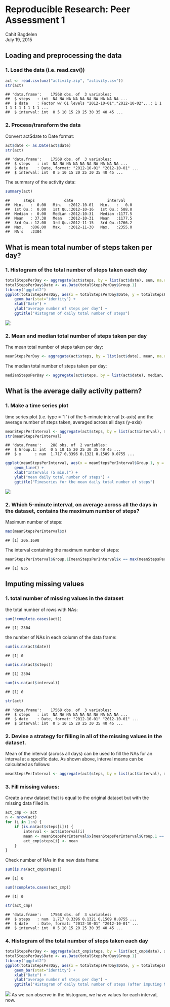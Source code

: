 # Reproducible Research: Peer Assessment 1
Cahit Bagdelen  
July 19, 2015  


## Loading and preprocessing the data

### 1. Load the data (i.e. read.csv())


```r
act <- read.csv(unz("activity.zip", "activity.csv"))
str(act)
```

```
## 'data.frame':	17568 obs. of  3 variables:
##  $ steps   : int  NA NA NA NA NA NA NA NA NA NA ...
##  $ date    : Factor w/ 61 levels "2012-10-01","2012-10-02",..: 1 1 1 1 1 1 1 1 1 1 ...
##  $ interval: int  0 5 10 15 20 25 30 35 40 45 ...
```

### 2. Process/transform the data
Convert act$date to Date format:

```r
act$date <- as.Date(act$date)
str(act)
```

```
## 'data.frame':	17568 obs. of  3 variables:
##  $ steps   : int  NA NA NA NA NA NA NA NA NA NA ...
##  $ date    : Date, format: "2012-10-01" "2012-10-01" ...
##  $ interval: int  0 5 10 15 20 25 30 35 40 45 ...
```
The summary of the activity data:

```r
summary(act)
```

```
##      steps             date               interval     
##  Min.   :  0.00   Min.   :2012-10-01   Min.   :   0.0  
##  1st Qu.:  0.00   1st Qu.:2012-10-16   1st Qu.: 588.8  
##  Median :  0.00   Median :2012-10-31   Median :1177.5  
##  Mean   : 37.38   Mean   :2012-10-31   Mean   :1177.5  
##  3rd Qu.: 12.00   3rd Qu.:2012-11-15   3rd Qu.:1766.2  
##  Max.   :806.00   Max.   :2012-11-30   Max.   :2355.0  
##  NA's   :2304
```

## What is mean total number of steps taken per day?

### 1. Histogram of the total number of steps taken each day

```r
totalStepsPerDay <- aggregate(act$steps, by = list(act$date), sum, na.rm = TRUE )
totalStepsPerDay$Date <- as.Date(totalStepsPerDay$Group.1)
library("ggplot2")
ggplot(totalStepsPerDay, aes(x = totalStepsPerDay$Date, y = totalStepsPerDay$x)) + 
    geom_bar(stat="identity") + 
    xlab("Date") + 
    ylab("average number of steps per day") +
    ggtitle("Histogram of daily total number of steps")
```

![](PA1_template_files/figure-html/unnamed-chunk-4-1.png) 

### 2. Mean and median total number of steps taken per day
The mean total number of steps taken per day:

```r
meanStepsPerDay <- aggregate(act$steps, by = list(act$date), mean, na.rm = TRUE )
```

The median total number of steps taken per day:

```r
medianStepsPerDay <- aggregate(act$steps, by = list(act$date), median, na.rm = TRUE )
```

## What is the average daily activity pattern?

### 1. Make a time series plot 
time series plot (i.e. type = "l") of the 5-minute interval (x-axis) and the average number of steps taken, averaged across all days (y-axis)

```r
meanStepsPerInterval <- aggregate(act$steps, by = list(act$interval), mean, na.rm = TRUE )
str(meanStepsPerInterval)
```

```
## 'data.frame':	288 obs. of  2 variables:
##  $ Group.1: int  0 5 10 15 20 25 30 35 40 45 ...
##  $ x      : num  1.717 0.3396 0.1321 0.1509 0.0755 ...
```

```r
ggplot(meanStepsPerInterval, aes(x = meanStepsPerInterval$Group.1, y = meanStepsPerInterval$x)) +
    geom_line() + 
    xlab("Intervals (5 min.)") + 
    ylab("mean daily total number of steps") +
    ggtitle("Timeseries for the mean daily total number of steps")
```

![](PA1_template_files/figure-html/unnamed-chunk-7-1.png) 

### 2. Which 5-minute interval, on average across all the days in the dataset, contains the maximum number of steps?
Maximum number of steps:

```r
max(meanStepsPerInterval$x)
```

```
## [1] 206.1698
```
The interval containing the maximum number of steps: 

```r
meanStepsPerInterval$Group.1[meanStepsPerInterval$x == max(meanStepsPerInterval$x)]
```

```
## [1] 835
```

## Imputing missing values

### 1. total number of missing values in the dataset
the total number of rows with NAs:

```r
sum(!complete.cases(act))
```

```
## [1] 2304
```
the number of NAs in each column of the data frame:

```r
sum(is.na(act$date))
```

```
## [1] 0
```

```r
sum(is.na(act$steps))
```

```
## [1] 2304
```

```r
sum(is.na(act$interval))
```

```
## [1] 0
```

```r
str(act)
```

```
## 'data.frame':	17568 obs. of  3 variables:
##  $ steps   : int  NA NA NA NA NA NA NA NA NA NA ...
##  $ date    : Date, format: "2012-10-01" "2012-10-01" ...
##  $ interval: int  0 5 10 15 20 25 30 35 40 45 ...
```

### 2. Devise a strategy for filling in all of the missing values in the dataset.
Mean of the interval (across all days) can be used to fill the NAs for an interval at a specific date.
As shown above, interval means can be calculated as follows:

```r
meanStepsPerInterval <- aggregate(act$steps, by = list(act$interval), mean, na.rm = TRUE )
```

### 3. Fill missing values:
Create a new dataset that is equal to the original dataset but with the missing data filled in.

```r
act_cmp <- act
n <- nrow(act)
for (i in 1:n) {
    if (is.na(act$steps[i])) {
        interval <- act$interval[i]
        mean <- meanStepsPerInterval$x[meanStepsPerInterval$Group.1 == interval]
        act_cmp$steps[i] <- mean
    }
}
```

Check number of NAs in the new data frame:

```r
sum(is.na(act_cmp$steps))
```

```
## [1] 0
```

```r
sum(!complete.cases(act_cmp))
```

```
## [1] 0
```

```r
str(act_cmp)
```

```
## 'data.frame':	17568 obs. of  3 variables:
##  $ steps   : num  1.717 0.3396 0.1321 0.1509 0.0755 ...
##  $ date    : Date, format: "2012-10-01" "2012-10-01" ...
##  $ interval: int  0 5 10 15 20 25 30 35 40 45 ...
```

### 4. Histogram of the total number of steps taken each day

```r
totalStepsPerDay <- aggregate(act_cmp$steps, by = list(act_cmp$date), sum, na.rm = TRUE )
totalStepsPerDay$Date <- as.Date(totalStepsPerDay$Group.1)
library("ggplot2")
ggplot(totalStepsPerDay, aes(x = totalStepsPerDay$Date, y = totalStepsPerDay$x)) + 
    geom_bar(stat="identity") + 
    xlab("Date") + 
    ylab("average number of steps per day") +
    ggtitle("Histogram of daily total number of steps (after imputing NAs)")
```

![](PA1_template_files/figure-html/unnamed-chunk-15-1.png) 
As we can observe in the histogram, we have values for each interval, now.
